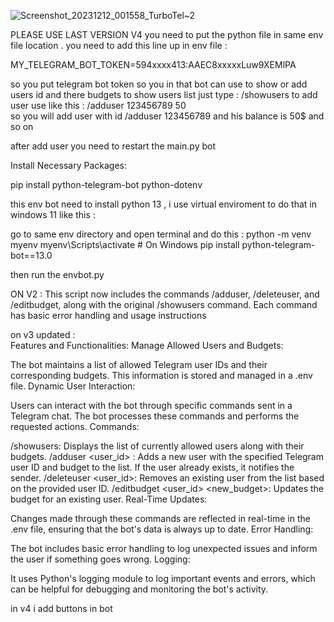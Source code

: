 

![Screenshot_20231212_001558_TurboTel~2](https://github.com/khanfar/controlenvbot/assets/16803586/de08b7de-1360-4bff-8940-b8bc74a1dd26)



PLEASE USE LAST VERSION V4
you need to put the python file in same env file location .
you need to add this line up in env file :

MY_TELEGRAM_BOT_TOKEN=594xxxx413:AAEC8xxxxxLuw9XEMlPA

so you put telegram bot token so you in that bot can use to show or add users id and there budgets 
to show users list just type : /showusers
to add user use like this : /adduser 123456789 50      
so you will add user with id /adduser 123456789 and his balance is 50$ and so on

after add user you need to restart the main.py bot 

Install Necessary Packages:

pip install python-telegram-bot python-dotenv


this env bot need to install python 13 , i use virtual enviroment to do that in windows 11 like this : 

go to same env directory and open terminal and do this :
python -m venv myenv
myenv\Scripts\activate  # On Windows
pip install python-telegram-bot==13.0

then run the envbot.py

ON V2 : 
This script now includes the commands /adduser, /deleteuser, and /editbudget, along with the original /showusers command. Each command has basic error handling and usage instructions

on v3 updated :   
Features and Functionalities:
Manage Allowed Users and Budgets:

The bot maintains a list of allowed Telegram user IDs and their corresponding budgets. This information is stored and managed in a .env file.
Dynamic User Interaction:

Users can interact with the bot through specific commands sent in a Telegram chat. The bot processes these commands and performs the requested actions.
Commands:

/showusers: Displays the list of currently allowed users along with their budgets.
/adduser <user_id> <budget>: Adds a new user with the specified Telegram user ID and budget to the list. If the user already exists, it notifies the sender.
/deleteuser <user_id>: Removes an existing user from the list based on the provided user ID.
/editbudget <user_id> <new_budget>: Updates the budget for an existing user.
Real-Time Updates:

Changes made through these commands are reflected in real-time in the .env file, ensuring that the bot's data is always up to date.
Error Handling:

The bot includes basic error handling to log unexpected issues and inform the user if something goes wrong.
Logging:

It uses Python's logging module to log important events and errors, which can be helpful for debugging and monitoring the bot's activity.


in v4   i add buttons in bot 
